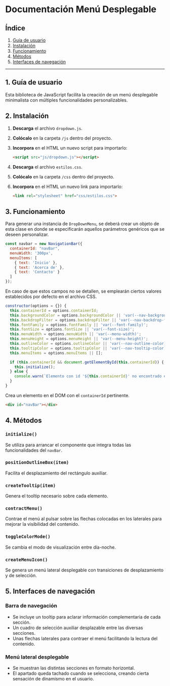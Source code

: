 # Documentación Menú Desplegable

## Índice

1. [Guía de usuario](#1-guía-de-usuario)
2. [Instalación](#2-instalación)
3. [Funcionamiento](#3-funcionamiento)
4. [Métodos](#4-métodos)
5. [Interfaces de navegación](#5-interfaces-de-navegación)

---

## 1. Guía de usuario

Esta biblioteca de JavaScript facilita la creación de un menú desplegable minimalista con múltiples funcionalidades personalizables.

## 2. Instalación

1. **Descarga** el archivo `dropdown.js`.

2. **Colócalo** en la carpeta `/js` dentro del proyecto.

3. **Incorpora** en el HTML un nuevo script para importarlo:

   ```html
   <script src="js/dropdown.js"></script>
   ```

4. **Descarga** el archivo `estilos.css`.

5. **Colócalo** en la carpeta `/css` dentro del proyecto.

6. **Incorpora** en el HTML un nuevo link para importarlo:

   ```html
   <link rel="stylesheet" href="css/estilos.css">
   ```

## 3. Funcionamiento

Para generar una instancia de `DropDownMenu`, se deberá crear un objeto de esta clase en donde se especificarán aquellos parámetros genéricos que se deseen personalizar.

```javascript
const navbar = new NavigationBar({
  containerId: "navBar",
  menuWidth: '300px',
  menuItems: [
    { text: 'Inicio' },
    { text: 'Acerca de' },
    { text: 'Contacto' }
  ]
});
```

En caso de que estos campos no se detallen, se emplearán ciertos valores establecidos por defecto en el archivo CSS.

```javascript
constructor(options = {}) {
  this.containerId = options.containerId;
  this.backgroundColor = options.backgroundColor || 'var(--nav-background-color)';
  this.backdropFilter = options.backdropFilter || 'var(--nav-backdrop-filter)';
  this.fontFamily = options.fontFamily || 'var(--font-family)';
  this.fontSize = options.fontSize || 'var(--font-size)';
  this.menuWidth = options.menuWidth || 'var(--menu-width)';
  this.menuHeight = options.menuHeight || 'var(--menu-height)';
  this.outlineColor = options.outlineColor || 'var(--nav-outline-color)';
  this.tooltipColor = options.tooltipColor || 'var(--nav-tooltip-color)';
  this.menuItems = options.menuItems || [];

  if (this.containerId && document.getElementById(this.containerId)) {
    this.initialize();
  } else {
    console.warn(`Elemento con id '${this.containerId}' no encontrado en el DOM.`);
  }
}
```

Crea un elemento en el DOM con el `containerId` pertinente.

```html
<div id="navBar"></div>
```

## 4. Métodos

### `initialize()`

Se utiliza para arrancar el componente que integra todas las funcionalidades del `navBar`.

### `positionOutlineBox(item)`

Facilita el desplazamiento del rectángulo auxiliar.

### `createTooltip(item)`

Genera el tooltip necesario sobre cada elemento.

### `contractMenu()`

Contrae el menú al pulsar sobre las flechas colocadas en los laterales para mejorar la visibilidad del contenido.

### `toggleColorMode()`

Se cambia el modo de visualización entre día-noche.

### `createMenuIcon()`

Se genera un menú lateral desplegable con transiciones de desplazamiento y de selección.

## 5. Interfaces de navegación

### Barra de navegación

- Se incluye un tooltip para aclarar información complementaria de cada sección.
- Un cuadro de selección auxiliar desplazable entre las diversas secciones.
- Unas flechas laterales para contraer el menú facilitando la lectura del contenido.

### Menú lateral desplegable

- Se muestran las distintas secciones en formato horizontal.
- El apartado queda tachado cuando se selecciona, creando cierta sensación de dinamismo en el usuario.
